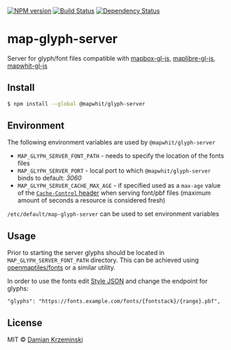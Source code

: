 [![NPM version][npm-image]][npm-url]
[![Build Status][build-image]][build-url]
[![Dependency Status][deps-image]][deps-url]

# map-glyph-server

Server for glyph/font files compatible with [mapbox-gl-js], [maplibre-gl-js], [mapwhit-gl-js]

## Install

```sh
$ npm install --global @mapwhit/glyph-server
```

## Environment

The following environment variables are used by `@mapwhit/glyph-server`

- `MAP_GLYPH_SERVER_FONT_PATH` - needs to specify the location of the fonts files
- `MAP_GLYPH_SERVER_PORT` - local port to which `@mapwhit/glyph-server` binds to default: *3060*
- `MAP_GLYPH_SERVER_CACHE_MAX_AGE` - if specified used as a `max-age` value of the
  [`Cache-Control` header][cache-control] when serving font/pbf files
  (maximum amount of seconds a resource is considered fresh)

`/etc/default/map-glyph-server` can be used to set environment variables

## Usage

Prior to starting the server glyphs should be located in `MAP_GLYPH_SERVER_FONT_PATH` directory. This can
be achieved using [openmaptiles/fonts] or a similar utility.

In order to use the fonts edit [Style JSON][glyphs-doc] and change the endpoint for glyphs:

    "glyphs": "https://fonts.example.com/fonts/{fontstack}/{range}.pbf",

## License

MIT © [Damian Krzeminski](https://furkot.com)

[npm-image]: https://img.shields.io/npm/v/@mapwhit/glyph-server
[npm-url]: https://npmjs.org/package/@mapwhit/glyph-server

[build-url]: https://github.com/mapwhit/glyph-server/actions/workflows/check.yaml
[build-image]: https://img.shields.io/github/actions/workflow/status/mapwhit/glyph-server/check.yaml?branch=main

[deps-image]: https://img.shields.io/librariesio/release/npm/@mapwhit/glyph-server
[deps-url]: https://libraries.io/npm/@mapwhit%2Fglyph-server


[openmaptiles/fonts]: https://github.com/openmaptiles/fonts
[cache-control]: https://developer.mozilla.org/en-US/docs/Web/HTTP/Headers/Cache-Control
[glyphs-doc]: https://docs.mapbox.com/mapbox-gl-js/style-spec/glyphs/

[mapbox-gl-js]: https://github.com/mapbox/mapbox-gl-js
[maplibre-gl-js]: https://github.com/maplibre/maplibre-gl-js
[mapwhit-gl-js]: https://github.com/mapwhit/mapwhit-gl-js
